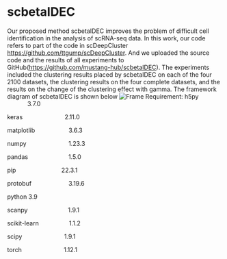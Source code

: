 # scbetaIDEC
Our proposed method scbetaIDEC improves the problem of difficult cell identification in the analysis of scRNA-seq data.
In this work, our code refers to part of the code in scDeepCluster https://github.com/ttgump/scDeepCluster. And we uploaded the source code and the results of all experiments to GitHub(https://github.com/mustang-hub/scbetaIDEC). The experiments included the clustering results placed by scbetaIDEC on each of the four 2100 datasets, the clustering results on the four complete datasets, and the results on the change of the clustering effect with gamma.
The framework diagram of scbetaIDEC is shown below
![Frame](https://user-images.githubusercontent.com/78398350/216752939-f062eaaf-78a1-4e34-b26a-875e25e7f77d.png)
Requirement:
h5py                          3.7.0

keras                         2.11.0

matplotlib                    3.6.3

numpy                         1.23.3

pandas                        1.5.0

pip                           22.3.1

protobuf                      3.19.6

python 							          3.9

scanpy                        1.9.1

scikit-learn                  1.1.2

scipy                         1.9.1

torch                         1.12.1

